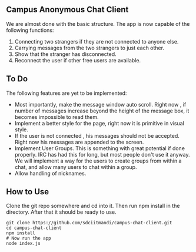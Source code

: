 ## Campus Anonymous Chat Client

We are almost done with the basic structure. The app is now capable of the following functions:

1. Connecting two strangers if they are not connected to anyone else.
2. Carrying messages from the two strangers to just each other.
3. Show that the stranger has disconnected.
4. Reconnect the user if other free users are available.

## To Do

The following features are yet to be implemented:

* Most importantly, make the message window auto scroll. Right now , if number of messages increase beyond the height of the message box, it becomes impossible to read them.
* Implement a better style for the page, right now it is primitive in visual style.
* If the user is not connected , his messages should not be accepted. Right now his messages are appended to the screen.
* Implement User Groups. This is something with great potential if done properly. IRC has had this for long, but most people don't use it anyway.
We will implement a way for the users to create groups from within a chat, and allow many users to chat within a group.
* Allow handling of nicknames.

## How to Use

Clone the git repo somewhere and cd into it. Then run npm install in the directory. After that it should be ready to use.

```shell
git clone https://github.com/sdciitmandi/campus-chat-client.git
cd campus-chat-client
npm install
# Now run the app
node index.js
```
